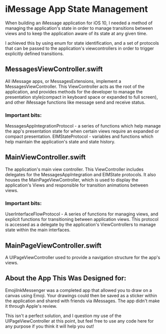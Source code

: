 # iMessage App State Management
When building an iMessage application for iOS 10, I needed a method of managing the application's state in order to manage transitions between views and to keep the application aware of its state at any given time.

I achieved this by using enum for state identification, and a set of protocols that can be passed to the application's viewcontrollers in order to trigger explicitly defined transitions.

## MessagesViewController.swift
All iMessage apps, or MessagesExtensions, implement a MessagesViewController. This ViewController acts as the root of the application, and provides methods for the developer to manage the presentation style(compact in keyboard space or expanded to full screen), and other iMessage functions like message send and receive status.

### Important bits:
MessagesAppIntegrationProtocol - a series of functions which help manage the app's presentation state for when certain views require an expanded or compact presentation.
EIMStateProtocol - variables and functions which help maintain the application's state and state history.

## MainViewController.swift
The application's main view controller. This ViewController includes delegates for the MessagesAppIntegration and EIMState protocols. It also houses the MainPageViewController, which is used to display the application's Views and responsible for transition animations between views.

### Important bits:
UserInterfaceFlowProtocol - A series of functions for managing views, and explicit functions for transitioning between application views. This protocol is accessed as a delegate by the application's ViewControllers to manage state within the main interfaces.

## MainPageViewController.swift
A UIPageViewController used to provide a navigation structure for the app's views.

## About the App This Was Designed for:
EmojiInkMessenger was a completed app that allowed you to draw on a canvas using Emoji. Your drawings could then be saved as a sticker within the application and shared with friends via iMessages. The app didn't make it through Apple's review.

This isn't a perfect solution, and I question my use of the UIPageViewController at this point, but feel free to use any code here for any purpose if you think it will help you out!
